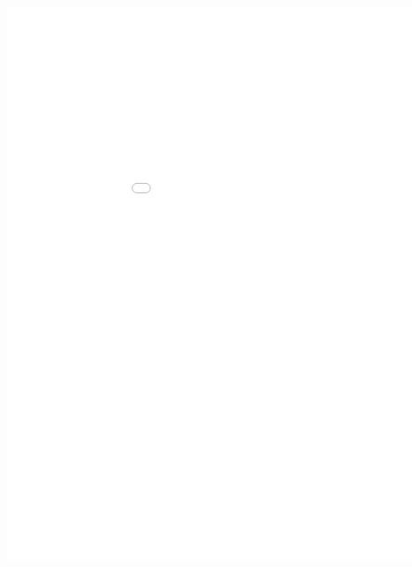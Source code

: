 <style>
.dox {
  min-width: 1050px;
  min-height: 1000px;
  width: 100%;
  display: block;
}
</style>

<div class="dox">
	<iframe src="./mobile/3.0/index.html" class="dox" frameborder="0">
	</iframe>
</div>
